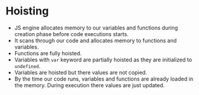 # Hoisting

- JS engine allocates memory to our variables and functions during creation phase before code executions starts.
- It scans through our code and allocates memory to functions and variables.
- Functions are fully hoisted.
- Variables with `var` keyword are partially hoisted as they are initialized to `undefined`.
- Variables are hoisted but there values are not copied.
- By the time our code runs, variables and functions are already loaded in the memory. During execution there values are just updated.

